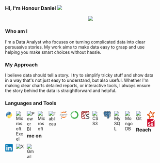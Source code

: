 <!--
**Hon-Nour/Hon-Nour** is a ✨ _special_ ✨ repository because its `README.md` (this file) appears on your GitHub profile.

Here are some ideas to get you started:

- 🔭 I’m currently working on ...
- 🌱 I’m currently learning ...
- 👯 I’m looking to collaborate on ...
- 🤔 I’m looking for help with ...
- 💬 Ask me about ...
- 📫 How to reach me: ...
- 😄 Pronouns: ...
- ⚡ Fun fact: ...
-->

<h3> Hi, I'm Honour Daniel <img src="https://i.giphy.com/media/v1.Y2lkPTc5MGI3NjExcThqbm9kazZhODR0Y216bTkyenh2cmpmODRzamkzanBkaThuYWlsNCZlcD12MV9pbnRlcm5hbF9naWZfYnlfaWQmY3Q9cw/3w7D6cDBfjY5bDROsu/giphy.gif" width="50"></h3>

<img align='right' src="https://i.giphy.com/media/v1.Y2lkPTc5MGI3NjExOWljZ254cXhiZjZyNjJiaW9qamh3MzR3ZzdqcjBmdzNpMXo4Z3h3NCZlcD12MV9pbnRlcm5hbF9naWZfYnlfaWQmY3Q9Zw/68BuPwhY3moYZWdfJy/giphy.gif" width="230"> <br>

### Who am I
 
<!-- <img align='right' src="./Image2.png" width="230"> <br> -->
I'm a Data Analyst who focuses on turning complicated data into clear persuasive stories. My work aims to make data easy to grasp and use helping you make smart choices without hassle. 

### My Approach

I believe data should tell a story. I try to simplify tricky stuff and show data in a way that's not just easy to understand, but also useful. Whether I'm making clear charts detailed reports, or interactive tools, I always ensure the story behind the data is straightforward and helpful.
 
  
### Languages and Tools 
<!-- <img src="https://i.giphy.com/media/v1.Y2lkPTc5MGI3NjExNDNodDNnZHllM3I0b2IwbnV2MDFnMGFuNzhveGxvdWYyazk0aGs3aiZlcD12MV9pbnRlcm5hbF9naWZfYnlfaWQmY3Q9cw/Ca2nq3lROV0XX74R7m/giphy.gif" width="50"></div>
-->

<img align="left" alt="Python" width="26px"  src="https://github.com/devicons/devicon/blob/master/icons/python/python-original.svg" style="padding-right:10px;" />
<img align="left" alt="Microsoft Excel" width="26px"  src="https://img.icons8.com/?size=100&id=117561&format=png&color=000000" style="padding-right:10px;" />
<img align="left" alt="Power BI" width="26px" src="https://img.icons8.com/?size=100&id=qYfwpsRXEcpc&format=png&color=000000" style="padding-right:10px;"/> 
<img align="left" alt="Microsoft" width="26px"  src="https://img.icons8.com/?size=100&id=22989&format=png&color=000000" style="padding-right:10px;" />
<img align="left" alt="Tableau" width="26px" src="https://img.icons8.com/?size=100&id=9Kvi1p1F0tUo&format=png&color=000000" style="padding-right:10px;"/> 
<img align="left" alt="Jupyter Notebook" width="26px" src="https://github.com/devicons/devicon/blob/master/icons/jupyter/jupyter-original-wordmark.svg" style="padding-right:10px;"/>
<img align="left" alt="Anaconda" width="26px" src="https://github.com/devicons/devicon/blob/master/icons/anaconda/anaconda-original.svg" style="padding-right:10px;" />
<img align="left" alt="Spyder" width="26px"  src="https://github.com/devicons/devicon/blob/master/icons/spyder/spyder-original.svg" style="padding-right:10px;" />
<img align="left" alt="CSS3" width="26px" src="https://cdn.jsdelivr.net/gh/devicons/devicon/icons/css3/css3-original.svg" style="padding-right:10px;" />
<img align="left" alt="PostgreSQL" width="26px"  src="https://github.com/devicons/devicon/blob/master/icons/postgresql/postgresql-original.svg" style="padding-right:10px;" />
<img align="left" alt="MySQL" width="26px" src="https://cdn.jsdelivr.net/gh/devicons/devicon/icons/mysql/mysql-original.svg" style="padding-right:10px;" />
<img align="left" alt="MongoDB" width="26px" src="https://cdn.jsdelivr.net/gh/devicons/devicon/icons/mongodb/mongodb-original.svg" style="padding-right:10px;" />
<img align="left" alt="Git" width="26px" src="https://cdn.jsdelivr.net/gh/devicons/devicon/icons/git/git-original.svg" style="padding-right:10px;"/>
<img align="left" alt="Apache Spark" width="26px" src="https://github.com/devicons/devicon/blob/master/icons/apachespark/apachespark-original.svg" style="padding-right:10px;" />
<img align="left" alt="Selenium" width="26px"  src="https://github.com/devicons/devicon/blob/master/icons/selenium/selenium-original.svg" style="padding-right:10px;"/><br>


### Reach me on

<a href="https://www.linkedin.com/in/honourdaniel/">
  <img align="left" alt="LinkedIn" width="26px" src="https://github.com/devicons/devicon/blob/master/icons/linkedin/linkedin-original.svg" style="padding-right:10px;" />
</a>
<a href="https://x.com/_DataMage">
  <img align="left" alt="X" width="26px" src="https://img.icons8.com/?size=100&id=A4DsujzAX4rw&format=png&color=FFFFFF" style="padding-right:10px;" />
</a>
<a href="mailto:honour.theanalyst@gmail.com">
  <img align="left" alt="Gmail" width="26px" src="https://img.icons8.com/?size=100&id=P7UIlhbpWzZm&format=png&color=000000" style="padding-right:10px;" />
</a>

